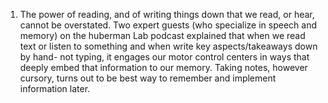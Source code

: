 1. The power of reading, and of writing things down that we read, or hear, cannot be overstated. Two expert guests (who specialize in speech and memory) on the huberman Lab podcast explained that when we read text or listen to something and when write key aspects/takeaways down by hand- not typing, it engages our motor control centers in ways that deeply embed that information to our memory. Taking notes, however cursory, turns out to be best way to remember and implement information later.     